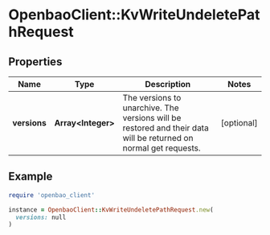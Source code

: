 # OpenbaoClient::KvWriteUndeletePathRequest

## Properties

| Name | Type | Description | Notes |
| ---- | ---- | ----------- | ----- |
| **versions** | **Array&lt;Integer&gt;** | The versions to unarchive. The versions will be restored and their data will be returned on normal get requests. | [optional] |

## Example

```ruby
require 'openbao_client'

instance = OpenbaoClient::KvWriteUndeletePathRequest.new(
  versions: null
)
```

